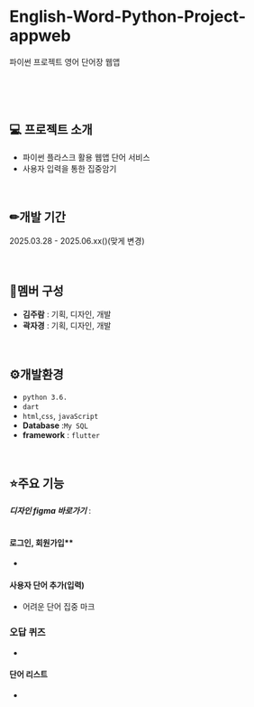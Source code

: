 # English-Word-Python-Project-appweb
파이썬 프로젝트 영어 단어장 웹앱<br>

<br><br><br>

## 💻 프로젝트 소개 
- 파이썬 플라스크 활용 웹앱 단어 서비스
- 사용자 입력을 통한 집중암기
<br> 

## ✏개발 기간
2025.03.28 - 2025.06.xx()(맞게 변경)
<br><br><br>

## 👥멤버 구성
- **김주람** : 기획, 디자인, 개발
- **곽자경** : 기획, 디자인, 개발
<br> 

## ⚙개발환경
- `python 3.6.`
- `dart`
- `html`,`css`, `javaScript`
-  **Database** :`My SQL`
-  **framework** : `flutter`
<br> 

## ⭐주요 기능
<i>**디자인 figma 바로가기**</i> : <a href=""></a><br><br>
#### 로그인, 회원가입**
-
#### 사용자 단어 추가(입력)
- 어려운 단어 집중 마크
### 오답 퀴즈
-
#### 단어 리스트
-
<br>
